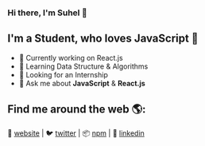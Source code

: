 ### Hi there, I'm Suhel 👋

## I'm a Student, who loves **JavaScript** :rocket:

<!--
**suhelhasan/suhelhasan** is a ✨ _special_ ✨ repository because its `README.md` (this file) appears on your GitHub profile.

Here are some ideas to get you started:

- 📫 How to reach me: ...
-->

- 🔭 Currently working on React.js
- 🌱 Learning Data Structure & Algorithms
- 🤔 Looking for an Internship
- 💬 Ask me about **JavaScript** & **React.js**

## Find me around the web 🌎:

🏡 [website][website] | 🐦 [twitter][twitter] | 📦 [npm][npm] | 👔 [linkedin][linkedin]

[website]: https://suhelhasan.me/portfolio/
[twitter]: https://twitter.com/javascript_bug
[npm]: https://npmjs.com/~suhelhasan
[linkedin]: https://linkedin.com/in/suhelhasan11
